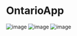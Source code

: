 # OntarioApp

![image](https://user-images.githubusercontent.com/72450527/228552944-0122ba1d-6939-4e3f-8deb-02fe7913cfc1.png)
![image](https://user-images.githubusercontent.com/72450527/228553129-ee997858-abab-4381-9645-d107455cb50a.png)
![image](https://user-images.githubusercontent.com/72450527/228552491-3e0e9f4d-04ce-4464-868f-ed338021e711.png)
